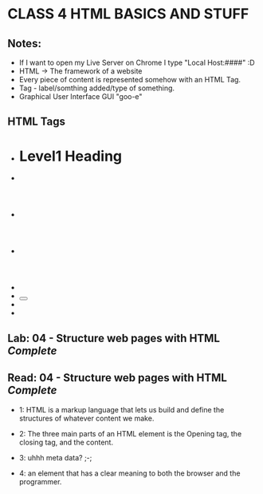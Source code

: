 # CLASS 4 HTML BASICS AND STUFF

## Notes:
* If I want to open my Live Server on Chrome I type "Local Host:####" :D
* HTML -> The framework of a website
* Every piece of content is represented somehow with an HTML Tag.
* Tag - label/somthing added/type of something.
* Graphical User Interface GUI "goo-e"

## HTML Tags
* <h1>Level1 Heading</h1>
* <div></div>
* <header></header>
* <footer></footer>
* <caption></caption>
* <button></button>
* <strong></strong>
* <nav></nav>

## Lab: 04 - Structure web pages with HTML *Complete*

## Read: 04 - Structure web pages with HTML *Complete*
 * 1: HTML is a markup language that lets us build and define the structures of whatever content we make.

 * 2: The three main parts of an HTML element is the Opening tag, the closing tag, and the content. 

 * 3: uhhh meta data? ;-;

 * 4: an element that has a clear meaning to both the browser and the programmer. 

